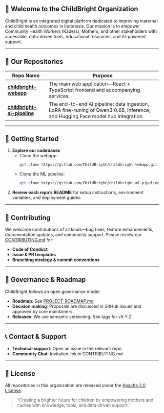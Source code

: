 ## 👋 Welcome to the ChildBright Organization

ChildBright is an integrated digital platform dedicated to improving maternal and child health outcomes in Indonesia. Our mission is to empower Community Health Workers (Kaders), Mothers, and other stakeholders with accessible, data-driven tools, educational resources, and AI-powered support.

---

## 📂 Our Repositories

| Repo Name                | Purpose                                                                                 |
| ------------------------ | --------------------------------------------------------------------------------------- |
| **[childbright-webapp](https://github.com/ChildBright/childbright-webapp)**   | The main web application—React + TypeScript frontend and accompanying services. |
| **[childbright-ai-pipeline](https://github.com/ChildBright/childbright-ai-pipeline)** | The end-to-end AI pipeline: data ingestion, LoRA fine-tuning of Qwen3 0.6B, inference, and Hugging Face model hub integration. |

---

## 🚀 Getting Started

1. **Explore our codebases**  
   - Clone the webapp:  
     ```bash
     git clone https://github.com/ChildBright/childbright-webapp.git
     ```  
   - Clone the ML pipeline:  
     ```bash
     git clone https://github.com/ChildBright/childbright-ml-pipeline.git
     ```
2. **Review each repo’s README** for setup instructions, environment variables, and deployment guides.

---

## 🤝 Contributing

We welcome contributions of all kinds—bug fixes, feature enhancements, documentation updates, and community support. Please review our [CONTRIBUTING.md](/.github/CONTRIBUTING.md) for:

- **Code of Conduct**  
- **Issue & PR templates**  
- **Branching strategy & commit conventions**  

---

## 📣 Governance & Roadmap

ChildBright follows an open governance model:  
- **Roadmap**: See [PROJECT-ROADMAP.md](/.github/PROJECT-ROADMAP.md)  
- **Decision making**: Proposals are discussed in GitHub issues and approved by core maintainers.  
- **Releases**: We use semantic versioning. See tags for vX.Y.Z.

---

## 📞 Contact & Support

- **Technical support**: Open an issue in the relevant repo.  
- **Community Chat**: Invitation link in CONTRIBUTING.md  

---

## 📄 License

All repositories in this organization are released under the [Apache 2.0 License](https://github.com/ChildBright/.github/blob/main/LICENSE).  

> “Creating a brighter future for children by empowering mothers and cadres with knowledge, tools, and data-driven support.”  
